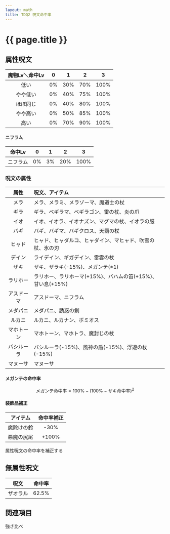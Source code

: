 ```yaml
---
layout: math
title: TDQ2 呪文命中率
---
```


# {{ page.title }}

## 属性呪文

| 魔物Lv＼命中Lv | 0 | 1 | 2 | 3 |
|:------:|:-:|:-:|:-:|:-:|
| 低い | 0% | 30% | 70% | 100% |
| やや低い | 0% | 40% | 75% | 100% |
| ほぼ同じ | 0% | 40% | 80% | 100% |
| やや高い | 0% | 50% | 85% | 100% |
| 高い | 0% | 70% | 90% | 100% |

#### ニフラム

| 命中Lv | 0 | 1 | 2 | 3 |
|:------:|:-:|:-:|:-:|:-:|
| ニフラム | 0% | 3% | 20% | 100% |

### 呪文の属性

| 属性 | 呪文、アイテム |
|:----:|:---------------|
| メラ | メラ、メラミ、メラゾーマ、魔道士の杖 |
| ギラ | ギラ、ベギラマ、ベギラゴン、雷の杖、炎の爪 |
| イオ | イオ、イオラ、イオナズン、マグマの杖、イオラの服 |
| バギ | バギ、バギマ、バギクロス、天罰の杖 |
| ヒャド | ヒャド、ヒャダルコ、ヒャダイン、マヒャド、吹雪の杖、氷の刃 |
| デイン | ライデイン、ギガデイン、雷雲の杖 |
| ザキ | ザキ、ザラキ(-15%)、メガンテ(*1) |
| ラリホー | ラリホー、ラリホーマ(+15%)、バハムの笛(+15%)、甘い息(+15%) | ※確認中
| アスドーマ | アスドーマ、ニフラム | ※ニフラムのみ特殊命中率
| メダパニ | メダパニ、誘惑の剣 |
| ルカニ | ルカニ、ルカナン、ボミオス |
| マホトーン | マホトーン、マホトラ、魔封じの杖 |
| バシルーラ | バシルーラ(-15%)、風神の盾(-15%)、浮遊の杖(-15%) |
| マヌーサ | マヌーサ |

#### メガンテの命中率

$$
\mathrm{メガンテ命中率} = 100\% - (100\% - \mathrm{ザキ命中率})^2
$$

#### 装飾品補正

| アイテム | 命中率補正 |
|:--------:|:----------:|
| 魔除けの鈴 | -30% |
| 悪魔の尻尾 | +100% |

属性呪文の命中率を補正する


## 無属性呪文

| 呪文 | 命中率 |
|:----:|:------:|
| ザオラル | 62.5% | =10/16


## 関連項目

強さ比べ
